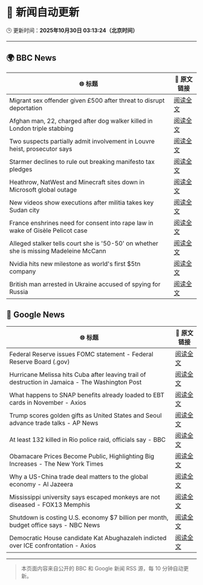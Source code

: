 # 🧠 新闻自动更新

🕒 更新时间：**2025年10月30日 03:13:24（北京时间）**

---

## 🌍 BBC News

| 🌐 标题 | 🔗 原文链接 |
|--------|-------------|
| Migrant sex offender given £500 after threat to disrupt deportation | [阅读全文](https://www.bbc.com/news/articles/cly9rxlvp85o?at_medium=RSS&at_campaign=rss) |
| Afghan man, 22, charged after dog walker killed in London triple stabbing | [阅读全文](https://www.bbc.com/news/articles/c2lp7wx740go?at_medium=RSS&at_campaign=rss) |
| Two suspects partially admit involvement in Louvre heist, prosecutor says | [阅读全文](https://www.bbc.com/news/articles/c77z607g14go?at_medium=RSS&at_campaign=rss) |
| Starmer declines to rule out breaking manifesto tax pledges | [阅读全文](https://www.bbc.com/news/articles/cz7p15z1y45o?at_medium=RSS&at_campaign=rss) |
| Heathrow, NatWest and Minecraft sites down in Microsoft global outage | [阅读全文](https://www.bbc.com/news/articles/c3rj45n4x5eo?at_medium=RSS&at_campaign=rss) |
| New videos show executions after militia takes key Sudan city | [阅读全文](https://www.bbc.com/news/articles/cd9kjw515pyo?at_medium=RSS&at_campaign=rss) |
| France enshrines need for consent into rape law in wake of Gisèle Pelicot case | [阅读全文](https://www.bbc.com/news/articles/ce9d3ldgg5vo?at_medium=RSS&at_campaign=rss) |
| Alleged stalker tells court she is '50-50' on whether she is missing Madeleine McCann | [阅读全文](https://www.bbc.com/news/articles/cx2dpvkr22lo?at_medium=RSS&at_campaign=rss) |
| Nvidia hits new milestone as world's first $5tn company | [阅读全文](https://www.bbc.com/news/articles/cp8e970vn5vo?at_medium=RSS&at_campaign=rss) |
| British man arrested in Ukraine accused of spying for Russia | [阅读全文](https://www.bbc.com/news/articles/c781z0wyzneo?at_medium=RSS&at_campaign=rss) |

## 📰 Google News

| 🌐 标题 | 🔗 原文链接 |
|--------|-------------|
| Federal Reserve issues FOMC statement - Federal Reserve Board (.gov) | [阅读全文](https://news.google.com/rss/articles/CBMigwFBVV95cUxNOW1DUkhDVkhuUUZ2QmVxeXpSTndTaXBBaHJ3eUZQTDdSMExJUzJseDBxSHR3Y3RVZ042OFdTd1N2SG5Vcmg1WEdlRHRyci02NWFfZElJUGc5RkEyMzZiREROdDNYclQ2b1NKVGlUYzg0WDJYUXF6bV80SlBBZ1BxZ1Ztbw?oc=5) |
| Hurricane Melissa hits Cuba after leaving trail of destruction in Jamaica - The Washington Post | [阅读全文](https://news.google.com/rss/articles/CBMikgFBVV95cUxPSkFLa3lSanJMWmlmS05kRURTeUFUZ2F6WjdYZzBsQUhxWFNJZ0VBaDlheGxoRkZram5qWUZaODVYSHY3TGlHMUxpbE5HVFRqYWNhZmRZQTYwU21nRU5yejI3dkdjMENfSzlvNVl3cFJuTWxoeWY2VTdwaUdsalQ2NFZmVEhnMVpBbnhGT3RXd3BwUQ?oc=5) |
| What happens to SNAP benefits already loaded to EBT cards in November - Axios | [阅读全文](https://news.google.com/rss/articles/CBMic0FVX3lxTE0xUE9HWDhPVTZIVHRaUjJJRWZJSDFXbm1kUDU5cC0zZWJyQUFWSTVwbzhHQUhDamptMXNYeVo2SXNtWlFKcjJNa1hSdWpycTNnUHhLNHpqOWJuNjViZGFSZTFnaUhRc0l4MW83XzNLaFhBSW8?oc=5) |
| Trump scores golden gifts as United States and Seoul advance trade talks - AP News | [阅读全文](https://news.google.com/rss/articles/CBMimwFBVV95cUxQZVladEl3YlJmZmNMN3NqNlRBMXJzTF9WRDdhcHpMWm0tX29lOTlmMDZLU2RfWmhJZXg3MGc0SzBTaThNUVpzUHFuMUVjRUc0bU9uaG0xVVNfQ0p4MUlCZjRaQWhCUGNmY09FQnJ6Tm5xeXdOaWhFTGFYbGxhTXZVeWROSm1PMDBIWFFBOFdGQjNkOEVMV05VYTFjdw?oc=5) |
| At least 132 killed in Rio police raid, officials say - BBC | [阅读全文](https://news.google.com/rss/articles/CBMiWkFVX3lxTE9kam9GMHVHeWpJdkRFVkZCZ0lZVmN4ejZyX281UjB0aUxubWxKV2FsODVPNTY1VTFvMDAwbHFGOFl5c1l2VlNtRmgyc0RtaTE4VFc2RlhnUEU4Z9IBX0FVX3lxTE00N0x1aENYaXA0ZjhST2F1ejIxbDB3Z0tndHRqVzNYOGZ6Rjh2dy1NTThmXy1qZy1EWUpyOXFyNU01OUxLYWlkUGhYNUNRdkVBekRZbk94S3RoT1VvRHJV?oc=5) |
| Obamacare Prices Become Public, Highlighting Big Increases - The New York Times | [阅读全文](https://news.google.com/rss/articles/CBMihwFBVV95cUxNSWNnNUhuT0NlakVFcTJmbVpnU0xmS0cwbEVNQUNRRXVubHRyU29IbWZRZVM4OXhFbm5Vb0JIaHZ4bVZqZzNqZExpVC1Sd2tUbTV1SVhVNW1LZjZwZGFDYkVncFgtWmZteFN3djlxMHNMWVE5MDR5LU5BbnJ5V0VoN1FHV09tX2s?oc=5) |
| Why a US-China trade deal matters to the global economy - Al Jazeera | [阅读全文](https://news.google.com/rss/articles/CBMiogFBVV95cUxNMGMzUkh6UENhZkJyNllvajhLdDc5WTg5OENZNDR1TlZUc1gyb280WVN1dGM5RGZraUt3Vk5KbVJydGJJZzJ5ZTR6ODBTekx1MXhKUnhEaUpCY056MjRoRjR1amJPUUhHZXVsZmVndTc3M1FiUnhsVkNXdEw3U0dzaXZtTXVhbUYyZEs1STBaOUI5cFdValBha2FpcnVzZWhsZ0HSAacBQVVfeXFMT2hxRDd6TmxpaWs5T25vSmlLelhiOW1oWmxnQUo0MFF6b3ZJbTVyNEpjSml2LTljQ0ZHWjRFc1FDRzFiUmc0M2MyOU9tc1puU1ExZTJSYzdaYkhoZXhhUU8yWDUwOFlSdXRKVXBJb3hFQXZfX3hEdVA0MkVOZ2VYelNZRFBHelR0dTFTcFhmVkU0LTN5ME5NOWdER3RlZ3FkRE5BR0hvUzA?oc=5) |
| Mississippi university says escaped monkeys are not diseased - FOX13 Memphis | [阅读全文](https://news.google.com/rss/articles/CBMi3AFBVV95cUxQWmNvZ3NwZWFXdzFOMkdRZU5wWVVxWTVhSFF3R1NVZ19Oa2VCeFhzamtUSkk2ZUxlS0ptSXdEOWVFcktPMlhUVTlySHM3YUFRR25Ea1FYaDVYNE9Ddl80dzRlY2FwcFVucWtjMmZNRUVhWXFmLTQ5M3lnbmFKMnkyc05aVjBmVWhvN19scktZdWlCQWJkaEFCMzVZa2VsZE5mRmhpYW5HZHhlSEMtQVZIeHJCSjhCU3EydTdPVS1JOUJzdldVRzl6V2dpN09BYmVVMmtuVEhadG4tSUI2?oc=5) |
| Shutdown is costing U.S. economy $7 billion per month, budget office says - NBC News | [阅读全文](https://news.google.com/rss/articles/CBMiogFBVV95cUxPc0ttZ290cWItUjNud3lhSVFPLUVuQVJCVGw4Z2JMVzJaalpfN1FPemJfQnl4ZnNBVUdaQlZNc3QyaW1EVHZOT0VPVzJvVEkxUlI3REN0V3BSUHQ1Zll1ZGpLUFpsUndPTExMdWczMUl3WFljb2NoSlhqenM2T0pWZzlvN2dONnNxQTZYU2hUM3pEdm9MUXRpMXVWR3NMeUNNQmfSAVZBVV95cUxPRmNLQXh1Zm0xT2VrcGtXYzNXa2pqNktiYVlpNjUtbFdtemJOSlRtWWVGZlpSMjVYSHFQMEpQeWhtNDJ4MGhmU3JOUFVobGdYU1hndENOdw?oc=5) |
| Democratic House candidate Kat Abughazaleh indicted over ICE confrontation - Axios | [阅读全文](https://news.google.com/rss/articles/CBMigwFBVV95cUxPV0VtYndnWjlUVG1JLWp1clQ2NXlwd2wwZkZVZFJqQmJncTMwVlBDQUpDX1V5eEVhVHZUb3l3blktVVJoYm1fMl9IMHYtUDYxRVY3TlY1U3A3a01uUlpkMmNiYm5qMWZMTW1DUEUzMGdZa1lINVJQM1FVX0hqM0hBdWUtNA?oc=5) |

---
> 本页面内容来自公开的 BBC 和 Google 新闻 RSS 源，每 10 分钟自动更新。